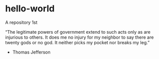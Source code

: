 # hello-world
A repository 1st

“The legitimate powers of government extend to such acts only as are injurious to others. It does me no injury for my neighbor to say there are twenty gods or no god. It neither picks my pocket nor breaks my leg.”

- Thomas Jefferson
